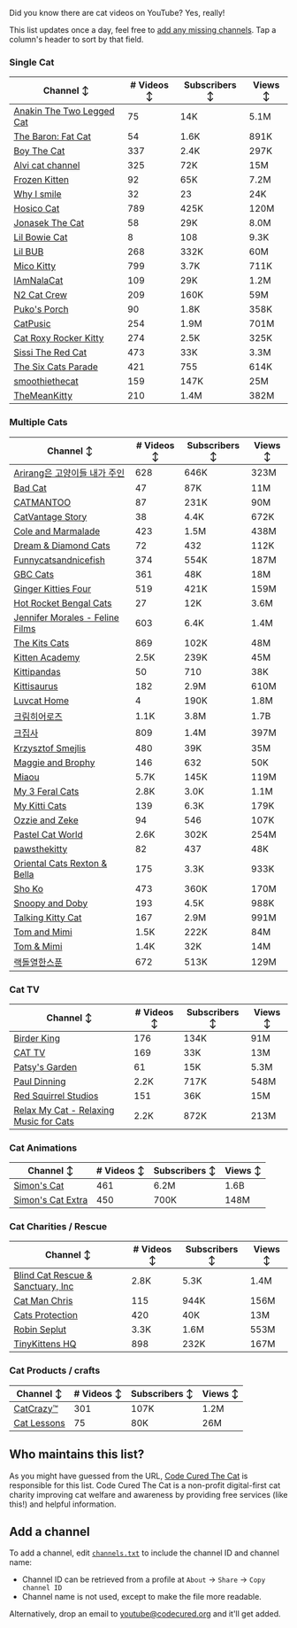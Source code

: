 Did you know there are cat videos on YouTube? Yes, really!

This list updates once a day, feel free to [add any missing channels](#add-a-channel). Tap a column's header to sort by that field.


### Single Cat

| Channel ↕ | # Videos ↕ | Subscribers ↕ | Views ↕ |
| --- | --- | --- | --- |
| [Anakin The Two Legged Cat](https://youtube.com/@anakintwolegs) | 75 | 14K | 5.1M |
| [The Baron: Fat Cat](https://youtube.com/@thebaronfatcat6603) | 54 | 1.6K | 891K |
| [Boy The Cat](https://youtube.com/@boythecat) | 337 | 2.4K | 297K |
| [Alvi cat channel](https://youtube.com/@alvicatchannel) | 325 | 72K | 15M |
| [Frozen Kitten](https://youtube.com/@frozenkitten) | 92 | 65K | 7.2M |
| [Why I smile](https://youtube.com/@whyismile) | 32 | 23 | 24K |
| [Hosico Cat](https://youtube.com/@hosico_cat) | 789 | 425K | 120M |
| [Jonasek The Cat](https://youtube.com/@jonasekthecat) | 58 | 29K | 8.0M |
| [Lil Bowie Cat](https://youtube.com/@lilbowiecat9121) | 8 | 108 | 9.3K |
| [Lil BUB](https://youtube.com/@lilbub) | 268 | 332K | 60M |
| [Mico Kitty](https://youtube.com/@micokitty) | 799 | 3.7K | 711K |
| [IAmNalaCat](https://youtube.com/@iamnalacat) | 109 | 29K | 1.2M |
| [N2 Cat Crew](https://youtube.com/@n2catcrew) | 209 | 160K | 59M |
| [Puko's Porch](https://youtube.com/@pukosporch) | 90 | 1.8K | 358K |
| [CatPusic](https://youtube.com/@catpusic) | 254 | 1.9M | 701M |
| [Cat Roxy Rocker Kitty](https://youtube.com/@rockerroxy) | 274 | 2.5K | 325K |
| [Sissi The Red Cat](https://youtube.com/@veterinarylife) | 473 | 33K | 3.3M |
| [The Six Cats Parade](https://youtube.com/@thesixcatsparade) | 421 | 755 | 614K |
| [smoothiethecat](https://youtube.com/@smoothiethecat) | 159 | 147K | 25M |
| [TheMeanKitty](https://youtube.com/@themeankitty) | 210 | 1.4M | 382M |

### Multiple Cats

| Channel ↕ | # Videos ↕ | Subscribers ↕ | Views ↕ |
| --- | --- | --- | --- |
| [Arirang은 고양이들 내가 주인](https://youtube.com/@arirang3) | 628 | 646K | 323M |
| [Bad Cat](https://youtube.com/@badcattube) | 47 | 87K | 11M |
| [CATMANTOO](https://youtube.com/@catmantoo) | 87 | 231K | 90M |
| [CatVantage Story](https://youtube.com/@catvantagestory) | 38 | 4.4K | 672K |
| [Cole and Marmalade](https://youtube.com/@coleandmarmalade) | 423 | 1.5M | 438M |
| [Dream & Diamond Cats](https://youtube.com/@dreamdiamondcats) | 72 | 432 | 112K |
| [Funnycatsandnicefish](https://youtube.com/@funnycatsandnicefish) | 374 | 554K | 187M |
| [GBC Cats](https://youtube.com/@gbccats) | 361 | 48K | 18M |
| [Ginger Kitties Four](https://youtube.com/@gingerkittiesfour) | 519 | 421K | 159M |
| [Hot Rocket Bengal Cats](https://youtube.com/@hotrocketbengalcats) | 27 | 12K | 3.6M |
| [Jennifer Morales - Feline Films](https://youtube.com/@jennifermoralesfelinefilms) | 603 | 6.4K | 1.4M |
| [The Kits Cats](https://youtube.com/@drnworbskitscats) | 869 | 102K | 48M |
| [Kitten Academy](https://youtube.com/@kittenacademy) | 2.5K | 239K | 45M |
| [Kittipandas](https://youtube.com/@kittipandas) | 50 | 710 | 38K |
| [Kittisaurus](https://youtube.com/@kittisaurus) | 182 | 2.9M | 610M |
| [Luvcat Home](https://youtube.com/@claireluvcat) | 4 | 190K | 1.8M |
| [크림히어로즈](https://youtube.com/@studiognyang) | 1.1K | 3.8M | 1.7B |
| [크집사](https://youtube.com/@claire_luvcat) | 809 | 1.4M | 397M |
| [Krzysztof Smejlis](https://youtube.com/@bobonikita) | 480 | 39K | 35M |
| [Maggie and Brophy](https://youtube.com/@maggieandbrophy1327) | 146 | 632 | 50K |
| [Miaou](https://youtube.com/@miaou-cat) | 5.7K | 145K | 119M |
| [My 3 Feral Cats](https://youtube.com/@my3feralcats) | 2.8K | 3.0K | 1.1M |
| [My Kitti Cats](https://youtube.com/@mykitticats) | 139 | 6.3K | 179K |
| [Ozzie and Zeke](https://youtube.com/@ozzieandzeke) | 94 | 546 | 107K |
| [Pastel Cat World](https://youtube.com/@pastelcatworld) | 2.6K | 302K | 254M |
| [pawsthekitty](https://youtube.com/@pawsthekitty) | 82 | 437 | 48K |
| [Oriental Cats Rexton & Bella](https://youtube.com/@rextonorientalcat) | 175 | 3.3K | 933K |
| [Sho Ko](https://youtube.com/@shortyandkodi) | 473 | 360K | 170M |
| [Snoopy and Doby](https://youtube.com/@snoopyanddoby) | 193 | 4.5K | 988K |
| [Talking Kitty Cat](https://youtube.com/@stevecash83) | 167 | 2.9M | 991M |
| [Tom and Mimi](https://youtube.com/@tomandmimi) | 1.5K | 222K | 84M |
| [Tom & Mimi](https://youtube.com/@tom_and_mimi) | 1.4K | 32K | 14M |
| [랙돌열한스푼](https://youtube.com/@unboxingragdolls) | 672 | 513K | 129M |

### Cat TV

| Channel ↕ | # Videos ↕ | Subscribers ↕ | Views ↕ |
| --- | --- | --- | --- |
| [Birder King](https://youtube.com/@birderking) | 176 | 134K | 91M |
| [CAT TV](https://youtube.com/@cattvgames) | 169 | 33K | 13M |
| [Patsy's Garden](https://youtube.com/@patsysgarden) | 61 | 15K | 5.3M |
| [Paul Dinning](https://youtube.com/@pauldinningvideosforcats) | 2.2K | 717K | 548M |
| [Red Squirrel Studios](https://youtube.com/@redsquirrelstudios) | 151 | 36K | 15M |
| [Relax My Cat - Relaxing Music for Cats](https://youtube.com/@relaxmycat) | 2.2K | 872K | 213M |

### Cat Animations

| Channel ↕ | # Videos ↕ | Subscribers ↕ | Views ↕ |
| --- | --- | --- | --- |
| [Simon's Cat](https://youtube.com/@simonscat) | 461 | 6.2M | 1.6B |
| [Simon's Cat Extra](https://youtube.com/@simonscatextra) | 450 | 700K | 148M |

### Cat Charities / Rescue

| Channel ↕ | # Videos ↕ | Subscribers ↕ | Views ↕ |
| --- | --- | --- | --- |
| [Blind Cat Rescue & Sanctuary, Inc](https://youtube.com/@blindcatrescuesanctuary) | 2.8K | 5.3K | 1.4M |
| [Cat Man Chris](https://youtube.com/@catmanchrispoole) | 115 | 944K | 156M |
| [Cats Protection](https://youtube.com/@catsprotection) | 420 | 40K | 13M |
| [Robin Seplut](https://youtube.com/@robinseplut) | 3.3K | 1.6M | 553M |
| [TinyKittens HQ](https://youtube.com/@tinykittens) | 898 | 232K | 167M |

### Cat Products / crafts

| Channel ↕ | # Videos ↕ | Subscribers ↕ | Views ↕ |
| --- | --- | --- | --- |
| [CatCrazy™](https://youtube.com/@catcrazychannel) | 301 | 107K | 1.2M |
| [Cat Lessons](https://youtube.com/@catlessons) | 75 | 80K | 26M |


## Who maintains this list?

As you might have guessed from the URL, [Code Cured The Cat](https://codecured.org) is responsible for this list. Code Cured The Cat is a non-profit digital-first cat charity improving cat welfare and awareness by providing free services (like this!) and helpful information.

## Add a channel

To add a channel, edit [`channels.txt`](https://github.com/CodeCured/YouTubeIsForCats/blob/main/automation/channels.txt) to include the channel ID and channel name:
* Channel ID can be retrieved from a profile at `About` -> `Share` -> `Copy channel ID`
* Channel name is not used, except to make the file more readable.

Alternatively, drop an email to [youtube@codecured.org](mailto:youtube@codecured.org) and it'll get added.
